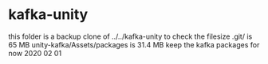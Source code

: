 # kafka-unity

this folder is a backup clone of ../../kafka-unity to check the filesize
.git/ is 65 MB
unity-kafka/Assets/packages is 31.4 MB
keep the kafka packages for now
2020 02 01
